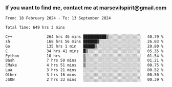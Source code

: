 ### If you want to find me, contact me at marsevilspirit@gmail.com

<!--
**marsevilspirit/marsevilspirit** is a ✨ _special_ ✨ repository because its `README.md` (this file) appears on your GitHub profile.

Here are some ideas to get you started:

- 🔭 I’m currently working on ...
- 🌱 I’m currently learning ...
- 👯 I’m looking to collaborate on ...
- 🤔 I’m looking for help with ...
- 💬 Ask me about ...
- 📫 How to reach me: ...
- 😄 Pronouns: ...
- ⚡ Fun fact: ...
-->
<!--START_SECTION:waka-->

```txt
From: 18 February 2024 - To: 13 September 2024

Total Time: 649 hrs 3 mins

C++               264 hrs 46 mins ██████████▒░░░░░░░░░░░░░░   40.79 %
sh                168 hrs 56 mins ██████▓░░░░░░░░░░░░░░░░░░   26.03 %
Go                135 hrs 1 min   █████▒░░░░░░░░░░░░░░░░░░░   20.80 %
C                 34 hrs 41 mins  █▒░░░░░░░░░░░░░░░░░░░░░░░   05.35 %
Python            10 hrs          ▒░░░░░░░░░░░░░░░░░░░░░░░░   01.54 %
Bash              7 hrs 50 mins   ▒░░░░░░░░░░░░░░░░░░░░░░░░   01.21 %
CMake             4 hrs 51 mins   ▒░░░░░░░░░░░░░░░░░░░░░░░░   00.75 %
Lua               3 hrs 21 mins   ░░░░░░░░░░░░░░░░░░░░░░░░░   00.52 %
Other             3 hrs 16 mins   ░░░░░░░░░░░░░░░░░░░░░░░░░   00.50 %
JSON              2 hrs 33 mins   ░░░░░░░░░░░░░░░░░░░░░░░░░   00.39 %
```

<!--END_SECTION:waka-->
